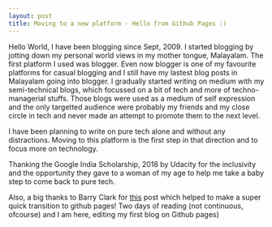 ```yaml
---
layout: post
title: Moving to a new platform - Hello from Github Pages :)
---
```

Hello World, 
I have been blogging since Sept, 2009. I started blogging by jotting down my personal world views in my mother tongue, Malayalam. The first platform I used was blogger. Even now blogger is one of my favourite platforms for casual blogging and I still have my lastest blog posts in Malayalam going into blogger. I gradually started writing on medium with my semi-technical blogs, which focussed on a bit of tech and more of techno-managerial stuffs. Those blogs were used as a medium of self expression and the only targetted audience were probably my friends and my close circle in tech and never made an attempt to promote them to the next level. 

I have been planning to write on pure tech alone and without any distractions. Moving to this platform is the first step in that direction and to focus more on technology. 

Thanking the Google India Scholarship, 2018 by Udacity for the inclusivity and the opportunity they gave to a woman of my age to help me take a baby step to come back to pure tech. 

Also, a big thanks to Barry Clark for [this](https://www.smashingmagazine.com/2014/08/build-blog-jekyll-github-pages/ "Barry Clark' post") post which helped to make a super quick transition to github pages! Two days of reading (not continuous, ofcourse) and I am here, editing my first blog on Github pages)

